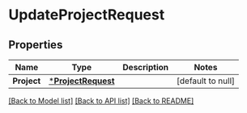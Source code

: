 # UpdateProjectRequest

## Properties
Name | Type | Description | Notes
------------ | ------------- | ------------- | -------------
**Project** | [***ProjectRequest**](ProjectRequest.md) |  | [default to null]

[[Back to Model list]](../README.md#documentation-for-models) [[Back to API list]](../README.md#documentation-for-api-endpoints) [[Back to README]](../README.md)

